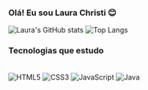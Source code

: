 ### Olá! Eu sou Laura Christi 😊

![Laura's GitHub stats](https://github-readme-stats.vercel.app/api?username=laurachristi1&show_icons=true&theme=transparent)
![Top Langs](https://github-readme-stats.vercel.app/api/top-langs/?username=laurachristi1&layout=compact&theme=transparent)

### Tecnologias que estudo

<div style="display: inline_block"><br/>
<img align="center" alt="HTML5" src="https://img.shields.io/badge/HTML5-E34F26?style=for-the-badge&logo=html5&logoColor=white"/>
<img align="center" alt="CSS3" src="https://img.shields.io/badge/CSS3-1572B6?style=for-the-badge&logo=css3&logoColor=white"/>
<img align="center" alt="JavaScript" src="https://img.shields.io/badge/JavaScript-F7DF1E?style=for-the-badge&logo=javascript&logoColor=black"/>
<img align="center" alt="Java" src="https://img.shields.io/badge/Java-ED8B00?style=for-the-badge&logo=openjdk&logoColor=white"/>

